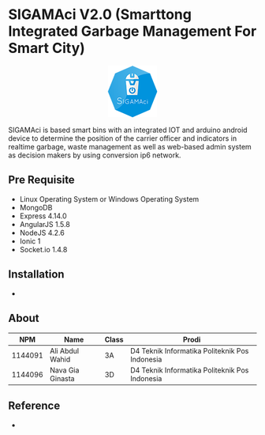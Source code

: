 # SIGAMAci V2.0 (Smarttong Integrated Garbage Management For Smart City)
<p align="center">
  <img src="./img/laporan/logo-sigamaci.png">
</p>
SIGAMAci is based smart bins with an integrated IOT and arduino android device to determine the position of the carrier officer and indicators in realtime garbage, waste management as well as web-based admin system as decision makers by using conversion ip6 network.

## Pre Requisite
* Linux Operating System or Windows Operating System
* MongoDB
* Express 4.14.0
* AngularJS 1.5.8
* NodeJS 4.2.6
* Ionic 1
* Socket.io 1.4.8

## Installation
-

## About

NPM| Name| Class | Prodi
------------ | ------------- | ------------- | -------------
1144091| Ali Abdul Wahid| 3A| D4 Teknik Informatika Politeknik Pos Indonesia
1144096| Nava Gia Ginasta| 3D| D4 Teknik Informatika Politeknik Pos Indonesia

## Reference
-
